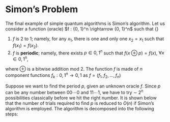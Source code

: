 # Simon’s Problem
The final example of simple quantum algorithms is Simon’s algorithm. Let us consider a function (oracle) $f : {0, 1}^n \rightarrow \{0, 1}^n$ such that $\{\}$

1. $f$ is 2 to 1; namely, for any $x_1$, there is one and only one $x_2 = x_1$ such that $f(x_1) = f(x_2)$.
2. $f$ is __periodic__; namely, there exists $p \in {0, 1}^n$ such that $f(x \oplus p) = f(x)$, $\forall x \in {0, 1}^n$,

where $\oplus$ is a bitwise addition mod 2.
The function $f$ is made of $n$ component functions $f_k : {0, 1}^n \rightarrow {0, 1}$ as $f = (f_1, f_2, . . . , f_n)$


Suppose we want to find the period $p$, given an unknown oracle $f$. Since $p$ can be any number between $00\cdots 0$ and $11\cdots 1$, we have to try $\sim$ $2^n$ possibilities classically before we hit the right number. It is shown below that the number of trials required to find $p$ is reduced to $O(n)$ if Simon’s algorithm is employed.
The algorithm is decomposed into the following steps:
